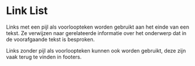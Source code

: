 # Link List

Links met een pijl als voorloopteken worden gebruikt aan het einde van een tekst. Ze verwijzen naar gerelateerde informatie over het onderwerp dat in de voorafgaande tekst is besproken.

Links zonder pijl als voorloopteken kunnen ook worden gebruikt, deze zijn vaak terug te vinden in footers.
